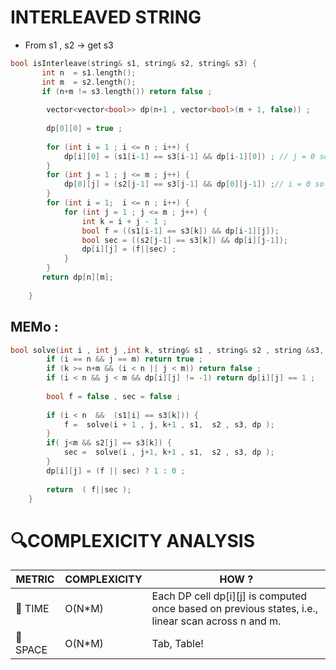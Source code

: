# INTERLEAVED STRING 
- From s1 , s2 -> get s3

```cpp
bool isInterleave(string& s1, string& s2, string& s3) {
       int n  = s1.length();
       int m  = s2.length();
       if (n+m != s3.length()) return false ;
        
        vector<vector<bool>> dp(n+1 , vector<bool>(m + 1, false)) ;
        
        dp[0][0] = true ;
        
        for (int i = 1 ; i <= n ; i++) {
            dp[i][0] = (s1[i-1] == s3[i-1] && dp[i-1][0]) ; // j = 0 so k = i-1 , s1 and s3 should match (if len of s2 = 0)
        }
        for (int j = 1 ; j <= m ; j++) { 
            dp[0][j] = (s2[j-1] == s3[j-1] && dp[0][j-1]) ;// i = 0 so k = j-1  s2 and s3 should match (if len of s1 = 0)
        }
        for (int i = 1;  i <= n ; i++) {
            for (int j = 1 ; j <= m ; j++) {
                int k = i + j - 1 ;
                bool f = ((s1[i-1] == s3[k]) && dp[i-1][j]);
                bool sec = ((s2[j-1] == s3[k]) && dp[i][j-1]);
                dp[i][j] = (f||sec) ;
            }
        }
       return dp[n][m];
        
    }
```

## MEMo :
```cpp
bool solve(int i , int j ,int k, string& s1 , string& s2 , string &s3, vector<vector<int>>& dp) {
        if (i == n && j == m) return true ;
        if (k >= n+m && (i < n || j < m)) return false ;
        if (i < n && j < m && dp[i][j] != -1) return dp[i][j] == 1 ;
        
        bool f = false , sec = false ;
        
        if (i < n  &&  (s1[i] == s3[k])) {
            f =  solve(i + 1 , j, k+1 , s1,  s2 , s3, dp );
        }
        if( j<m && s2[j] == s3[k]) {
            sec =  solve(i , j+1, k+1 , s1,  s2 , s3, dp );
        }
        dp[i][j] = (f || sec) ? 1 : 0 ;
        
        return  ( f||sec );
    }
```


# 🔍COMPLEXICITY ANALYSIS

| METRIC   | COMPLEXICITY  |    HOW ? |
|-----------|-------------|------------|
| 🧭 TIME  |  O(N*M)   | Each DP cell dp[i][j] is computed once based on previous states, i.e., linear scan across n and m.   |
| 🧠 SPACE |  O(N*M)         | Tab, Table!            |
